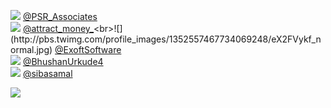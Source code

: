 
 ![](http://pbs.twimg.com/profile_images/943612669784817670/jYdWZzHU_normal.jpg) [@PSR_Associates](https://twitter.com/PSR_Associates)<br>![](http://pbs.twimg.com/profile_images/1389905701581901824/O3czHibt_normal.jpg) [@attract_money_](https://twitter.com/attract_money_)<br>![](http://pbs.twimg.com/profile_images/1352557467734069248/eX2FVykf_normal.jpg) [@ExoftSoftware](https://twitter.com/ExoftSoftware)<br>![](http://pbs.twimg.com/profile_images/1288417233358581767/Muf1STaF_normal.jpg) [@BhushanUrkude4](https://twitter.com/BhushanUrkude4)<br>![](http://pbs.twimg.com/profile_images/885851382/DSC00023_normal.JPG) [@sibasamal](https://twitter.com/sibasamal)<br> 

![](https://visitor-badge.laobi.icu/badge?page_id=ponder)
